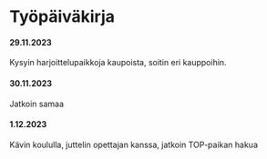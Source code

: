 # Työpäiväkirja

#### 29.11.2023

Kysyin harjoittelupaikkoja kaupoista, soitin eri kauppoihin. 

#### 30.11.2023

Jatkoin samaa

#### 1.12.2023

Kävin koululla, juttelin opettajan kanssa, jatkoin TOP-paikan hakua
